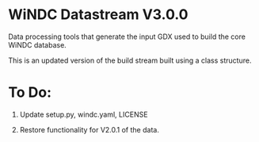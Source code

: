 # WiNDC Datastream V3.0.0
Data processing tools that generate the input GDX used to build the core WiNDC database.

This is an updated version of the build stream built using a class structure. 

# To Do:

1. Update setup.py, windc.yaml, LICENSE

2. Restore functionality for V2.0.1 of the data. 
